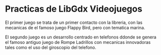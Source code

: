 # Practicas de LibGdx Videojuegos 

El primer juego se trata de un primer contacto con la libreria, con las mecanicas de el famoso juego Flappy Bird, pero con tematica marina.

El segundo juego es un desarrollo centrado en telefonos ddonde se genera el famoso antiguo juego de Rompe Ladrillos con mecanicas innovadoras tales como el uso del giroscopio del telefono.

